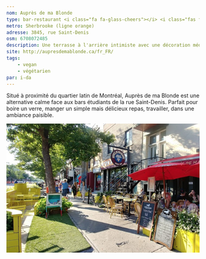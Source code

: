 ```yaml
---
nom: Auprès de ma Blonde
type: bar-restaurant <i class="fa fa-glass-cheers"></i> <i class="fas fa-utensils"></i>
metro: Sherbrooke (ligne orange)
adresse: 3845, rue Saint-Denis
osm: 6708072485
description: Une terrasse à l'arrière intimiste avec une décoration méditerranéenne, des options véganes et végétariennes. Bonne sélection de boissons (alcoolisées ou non), petits prix.
site: http://aupresdemablonde.ca/fr_FR/
tags:
    - vegan
    - végétarien
par: i-da
---
```


Situé à proximité du quartier latin de Montréal, Auprès de ma Blonde est une alternative calme face aux bars étudiants de la rue Saint-Denis. Parfait pour boire un verre, manger un simple mais délicieux repas, travailler, dans une ambiance paisible.

![Aupres de ma blonde](./media/aupres-de-ma-blonde.jpg)



